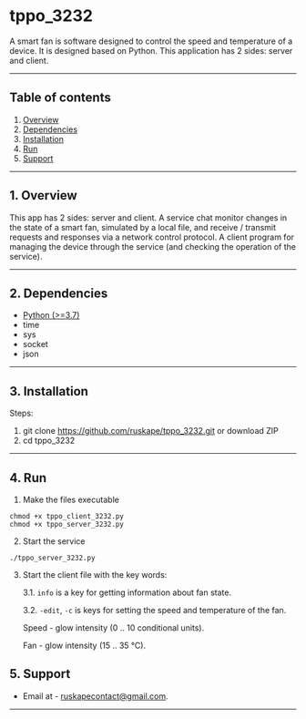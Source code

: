 # tppo_3232
A smart fan is software designed to control the speed and temperature of a device. It is designed based on Python. This application has 2 sides: server and client.

---

## Table of contents

1.  [ Overview ](#overview)
2.  [ Dependencies ](#dependencies)
3.  [ Installation ](#installation)
4.  [ Run ](#run)
5.  [ Support ](#support)


---

<a name="overview"></a>
## 1. Overview

This app has 2 sides: server and client. 
A service chat monitor changes in the state of a smart fan, simulated by a local file, and receive / transmit requests and responses via a network control protocol.
A client program for managing the device through the service (and checking the operation of the service).

---

<a name="dependencies"></a>
## 2. Dependencies

- [Python (>=3.7)](https://www.python.org/)
- time
- sys
- socket
- json

---

<a name="installation"></a>
## 3. Installation

Steps:

1. git clone https://github.com/ruskape/tppo_3232.git or download ZIP
2. cd tppo_3232

---

<a name="run"></a>
## 4. Run
1. Make the files executable
```
chmod +x tppo_client_3232.py
chmod +x tppo_server_3232.py
```
2. Start the service
```
./tppo_server_3232.py
```
3. Start the client file with the  key words:

    3.1. ```info``` is a key for getting information about fan state.
    
    3.2. ```-edit```, ```-c``` is keys for setting the speed and temperature of the fan. 
      
      Speed - glow intensity (0 .. 10 conditional units). 
      
      Fan - glow intensity (15 .. 35 °C). 


<a name="support"></a>
## 5. Support

- Email at - ruskapecontact@gmail.com.

---

